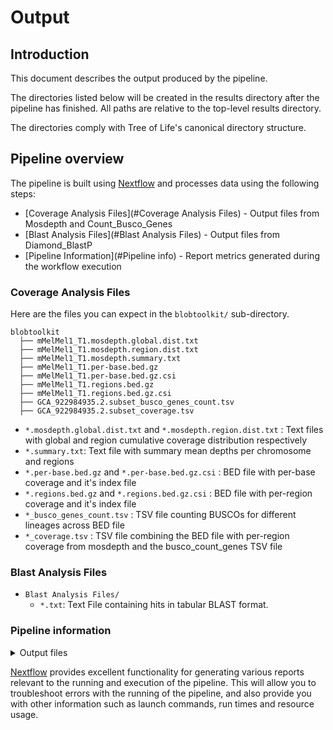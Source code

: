 # Output

## Introduction

This document describes the output produced by the pipeline.

The directories listed below will be created in the results directory after the pipeline has finished. All paths are relative to the top-level results directory.

The directories comply with Tree of Life's canonical directory structure.

## Pipeline overview

The pipeline is built using [Nextflow](https://www.nextflow.io/) and processes data using the following steps:

- [Coverage Analysis Files](#Coverage Analysis Files) - Output files from Mosdepth and Count_Busco_Genes
- [Blast Analysis Files](#Blast Analysis Files) - Output files from Diamond_BlastP
- [Pipeline Information](#Pipeline info) - Report metrics generated during the workflow execution

### Coverage Analysis Files

Here are the files you can expect in the `blobtoolkit/` sub-directory.

```text
blobtoolkit
  ├── mMelMel1_T1.mosdepth.global.dist.txt
  ├── mMelMel1_T1.mosdepth.region.dist.txt
  ├── mMelMel1_T1.mosdepth.summary.txt
  ├── mMelMel1_T1.per-base.bed.gz
  ├── mMelMel1_T1.per-base.bed.gz.csi
  ├── mMelMel1_T1.regions.bed.gz
  ├── mMelMel1_T1.regions.bed.gz.csi
  ├── GCA_922984935.2.subset_busco_genes_count.tsv
  ├── GCA_922984935.2.subset_coverage.tsv
```

- `*.mosdepth.global.dist.txt` and `*.mosdepth.region.dist.txt` : Text files with global and region cumulative coverage distribution respectively
- `*.summary.txt`: Text file with summary mean depths per chromosome and regions
- `*.per-base.bed.gz` and `*.per-base.bed.gz.csi` : BED file with per-base coverage and it's index file
- `*.regions.bed.gz` and `*.regions.bed.gz.csi` : BED file with per-region coverage and it's index file
- `*_busco_genes_count.tsv` : TSV file counting BUSCOs for different lineages across BED file
- `*_coverage.tsv` : TSV file combining the BED file with per-region coverage from mosdepth and the busco_count_genes TSV file

### Blast Analysis Files

- `Blast Analysis Files/`
  - `*.txt`: Text File containing hits in tabular BLAST format.

### Pipeline information

<details markdown="1">
<summary>Output files</summary>

- `pipeline_info/`
  - Reports generated by Nextflow: `execution_report.html`, `execution_timeline.html`, `execution_trace.txt` and `pipeline_dag.dot`/`pipeline_dag.svg`.
  - Reports generated by the pipeline: `pipeline_report.html`, `pipeline_report.txt` and `software_versions.yml`. The `pipeline_report*` files will only be present if the `--email` / `--email_on_fail` parameter's are used when running the pipeline.
  - Reformatted samplesheet files used as input to the pipeline: `samplesheet.valid.csv`.

</details>

[Nextflow](https://www.nextflow.io/docs/latest/tracing.html) provides excellent functionality for generating various reports relevant to the running and execution of the pipeline. This will allow you to troubleshoot errors with the running of the pipeline, and also provide you with other information such as launch commands, run times and resource usage.
